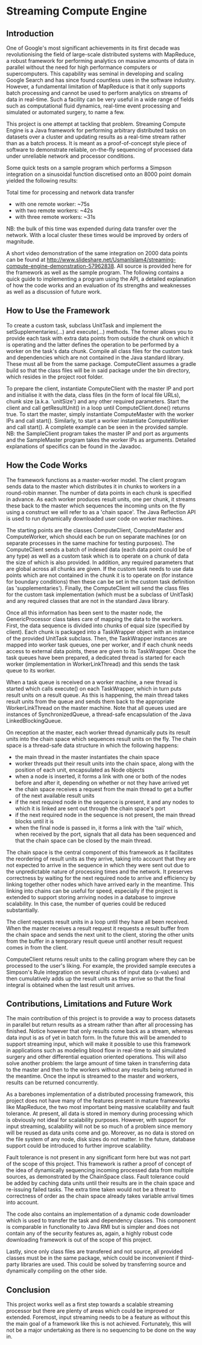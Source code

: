 # Streaming Compute Engine

## Introduction
One of Google's most significant achievements in its first decade was revolutionising the field of large-scale distributed systems with MapReduce, a robust framework for performing analytics on massive amounts of data in parallel without the need for high performance computers or supercomputers. This capability was seminal in developing and scaling Google Search and has since found countless uses in the software industry. However, a fundamental limitation of MapReduce is that it only supports batch processing and cannot be used to perform analytics on streams of data in real-time. Such a facility can be very useful in a wide range of fields such as computational fluid dynamics, real-time event processing and simulated or automated surgery, to name a few.

This project is one attempt at tackling that problem. Streaming Compute Engine is a Java framework for performing arbitrary distributed tasks on datasets over a cluster and updating results as a real-time stream rather than as a batch process. It is meant as a proof-of-concept style piece of software to demonstrate reliable, on-the-fly sequencing of processed data under unreliable network and processor conditions.

Some quick tests on a sample program which performs a Simpson integration on a sinusoidal function discretised onto an 8000 point domain yielded the following results:

Total time for processing and network data transfer
* with one remote worker: ~75s
* with two remote workers: ~42s
* with three remote workers: ~31s
    
NB: the bulk of this time was expended during data transfer over the network. With a local cluster these times would be improved by orders of magnitude.

A short video demonstration of the same integration on 2000 data points can be found at http://www.slideshare.net/UsmanIslam4/streaming-compute-engine-demonstration-57962838. All source is provided here for the framework as well as the sample program. The following contains a quick guide to implementing a program using the API, a detailed explanation of how the code works and an evaluation of its strengths and weaknesses as well as a discussion of future work.

## How to Use the Framework
To create a custom task, subclass UnitTask and implement the setSupplementaries(...) and execute(...) methods. The former allows you to provide each task with extra data points from outside the chunk on which it is operating and the latter defines the operation to be performed by a worker on the task's data chunk. Compile all class files for the custom task and dependencies which are not contained in the Java standard library. These must all be from the same package. ComputeClient assumes a gradle build so that the class files will be in said package under the bin directory, which resides in the project root folder.

To prepare the client, instantiate ComputeClient with the master IP and port and initialise it with the data, class files (in the form of local file URLs), chunk size (a.k.a. 'unitSize') and any other required parameters. Start the client and call getResultUnit() in a loop until ComputeClient.done() returns true. To start the master, simply instantiate ComputeMaster with the worker IPs and call start(). Similarly, to start a worker instantiate ComputeWorker and call start(). A complete example can be seen in the provided sample. NB: the SampleClient program takes the master IP and port as arguments and the SampleMaster program takes the worker IPs as arguments. Detailed explanations of specifics can be found in the Javadoc.

## How the Code Works
The framework functions as a master-worker model. The client program sends data to the master which distributes it in chunks to workers in a round-robin manner. The number of data points in each chunk is specified in advance. As each worker produces result units, one per chunk, it streams these back to the master which sequences the incoming units on the fly using a construct we will refer to as a 'chain space'. The Java Reflection API is used to run dynamically downloaded user code on worker machines.

The starting points are the classes ComputeClient, ComputeMaster and ComputeWorker, which should each be run on separate machines (or on separate processes in the same machine for testing purposes). The ComputeClient sends a batch of indexed data (each data point could be of any type) as well as a custom task which is to operate on a chunk of data the size of which is also provided. In addition, any required parameters that are global across all chunks are given. If the custom task needs to use data points which are not contained in the chunk it is to operate on (for instance for boundary conditions) then these can be set in the custom task definition (as 'supplementaries'). Finally, the ComputeClient will send the class files for the custom task implementation (which must be a subclass of UnitTask) and any required classes that are not in the standard Java library.

Once all this information has been sent to the master node, the GenericProcessor class takes care of mapping the data to the workers. First, the data sequence is divided into chunks of equal size (specified by client). Each chunk is packaged into a TaskWrapper object with an instance of the provided UnitTask subclass. Then, the TaskWrapper instances are mapped into worker task queues, one per worker, and if each chunk needs access to external data points, these are given to its TaskWrapper. Once the task queues have been prepared, a dedicated thread is started for each worker (implementation in WorkerLinkThread) and this sends the task queue to its worker.

When a task queue is received on a worker machine, a new thread is started which calls execute() on each TaskWrapper, which in turn puts result units on a result queue. As this is happening, the main thread takes result units from the queue and sends them back to the appropriate WorkerLinkThread on the master machine. Note that all queues used are instances of SynchronizedQueue, a thread-safe encapsulation of the Java LinkedBlockingQueue.

On reception at the master, each worker thread dynamically puts its result units into the chain space which sequences result units on the fly. The chain space is a thread-safe data structure in which the following happens:
* the main thread in the master instantiates the chain space
* worker threads put their result units into the chain space, along with the position of each unit, encapsulated as Node objects
* when a node is inserted, it forms a link with one or both of the nodes before and after it, depending on whether or not they have     arrived yet
* the chain space receives a request from the main thread to get a buffer of the next available result units
* if the next required node in the sequence is present, it and any nodes to which it is linked are sent out through the chain           space's port
* if the next required node in the sequence is not present, the main thread blocks until it is
* when the final node is passed in, it forms a link with the 'tail' which, when received by the port, signals that all data has         been sequenced and that the chain space can be closed by the main thread.
    
The chain space is the central component of this framework as it facilitates the reordering of result units as they arrive, taking into account that they are not expected to arrive in the sequence in which they were sent out due to the unpredictable nature of processing times and the network. It preserves correctness by waiting for the next required node to arrive and efficiency by linking together other nodes which have arrived early in the meantime. This linking into chains can be useful for speed, especially if the project is extended to support storing arriving nodes in a database to improve scalability. In this case, the number of queries could be reduced substantially.

The client requests result units in a loop until they have all been received. When the master receives a result request it requests a result buffer from the chain space and sends the next unit to the client, storing the other units from the buffer in a temporary result queue until another result request comes in from the client.

ComputeClient returns result units to the calling program where they can be processed to the user's liking. For example, the provided sample executes a Simpson's Rule integration on several chunks of input data (x-values) and then cumulatively adds up the result units as they arrive so that the final integral is obtained when the last result unit arrives.

## Contributions, Limitations and Future Work
The main contribution of this project is to provide a way to process datasets in parallel but return results as a stream rather than after all processing has finished. Notice however that only results come back as a stream, whereas data input is as of yet in batch form. In the future this will be amended to support streaming input, which will make it possible to use this framework in applications such as modeling blood flow in real-time to aid simulated surgery and other differential equation oriented operations. This will also solve another problem: the large amount of time taken in transferring data to the master and then to the workers without any results being returned in the meantime. Once the input is streamed to the master and workers, results can be returned concurrently.

As a barebones implementation of a distributed processing framework, this project does not have many of the features present in mature frameworks like MapReduce, the two most important being massive scalability and fault tolerance. At present, all data is stored in memory during processing which is obviously not ideal for scalability purposes. However, with support for input streaming, scalability will not be so much of a problem since memory will be reused as data units come and go. Moreover, as no data is stored on the file system of any node, disk sizes do not matter. In the future, database support could be introduced to further improve scalability.

Fault tolerance is not present in any significant form here but was not part of the scope of this project. This framework is rather a proof of concept of the idea of dynamically sequencing incoming processed data from multiple sources, as demonstrated by the ChainSpace class. Fault tolerance could be added by caching data units until their results are in the chain space and re-issuing failed tasks. The extra time taken would not be a threat to correctness of order as the chain space already takes variable arrival times into account.

The code also contains an implementation of a dynamic code downloader which is used to transfer the task and dependency classes. This component is comparable in functionality to Java RMI but is simpler and does not contain any of the security features as, again, a highly robust code downloading framework is out of the scope of this project.

Lastly, since only class files are transfered and not source, all provided classes must be in the same package, which could be inconvenient if third-party libraries are used. This could be solved by transferring source and dynamically compiling on the other side.

## Conclusion
This project works well as a first step towards a scalable streaming processor but there are plenty of areas which could be improved or extended. Foremost, input streaming needs to be a feature as without this the main goal of a framework like this is not achieved. Fortunately, this will not be a major undertaking as there is no sequencing to be done on the way in.

